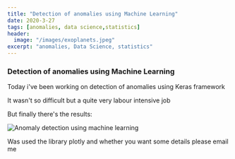 ```yaml
---
title: "Detection of anomalies using Machine Learning"
date: 2020-3-27
tags: [anomalies, data science,statistics]
header:
  image: "/images/exoplanets.jpeg"
excerpt: "anomalies, Data Science, statistics"
---
```

### Detection of anomalies using Machine Learning

Today i've been working on detection of anomalies using Keras framework

It wasn't so difficult but a quite very labour intensive job

But finally there's the results:

<img src="{{ site.url }}{{ site.baseurl }}/images/newplot.png" alt="Anomaly detection using machine learning">

Was used the library plotly and whether you want some details please email me
